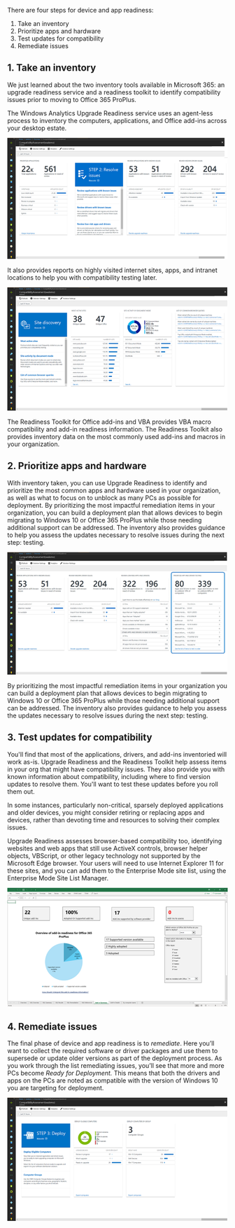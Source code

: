 
There are four steps for device and app readiness:
 
1. Take an inventory 
2. Prioritize apps and hardware
3. Test updates for compatibility
4. Remediate issues

## 1. Take an inventory

We just learned about the two inventory tools available in Microsoft 365: an upgrade readiness service and a readiness toolkit to identify compatibility issues prior to moving to Office 365 ProPlus.

The Windows Analytics Upgrade Readiness service uses an agent-less process to inventory the computers, applications, and Office add-ins across your desktop estate.

![inventory1](../media/inventory1-50.png)

It also provides reports on highly visited internet sites, apps, and intranet locations to help you with compatibility testing later. 

![inventory2](../media/inventory2-50.png)

The Readiness Toolkit for Office add-ins and VBA provides VBA macro compatibility and add-in readiness information. The Readiness Toolkit also provides inventory data on the most commonly used add-ins and macros in your organization.

## 2. Prioritize apps and hardware

With inventory taken, you can use Upgrade Readiness to identify and prioritize the most common apps and hardware used in your organization, as well as what to focus on to unblock as many PCs as possible for deployment.  By prioritizing the most impactful remediation items in your organization, you can build a deployment plan that allows devices to begin migrating to Windows 10 or Office 365 ProPlus while those needing additional support can be addressed. The inventory also provides guidance to help you assess the updates necessary to resolve issues during the next step: testing.

![prioritize](../media/prioritize-50.png)

By prioritizing the most impactful remediation items in your organization you can build a deployment plan that allows devices to begin migrating to Windows 10 or Office 365 ProPlus while those needing additional support can be addressed. The inventory also provides guidance to help you assess the updates necessary to resolve issues during the next step: testing.

## 3. Test updates for compatibility

You'll find that most of the applications, drivers, and add-ins inventoried will work as-is. Upgrade Readiness and the Readiness Toolkit help assess items in your org that might have compatibility issues. They also provide you with known information about compatibility, including where to find version updates to resolve them. You'll want to test these updates before you roll them out.

In some instances, particularly non-critical, sparsely deployed applications and older devices, you might consider retiring or replacing apps and devices, rather than devoting time and resources to solving their complex issues.

Upgrade Readiness assesses browser-based compatibility too, identifying websites and web apps that still use ActiveX controls, browser helper objects, VBScript, or other legacy technology not supported by the Microsoft Edge browser. Your users will need to use Internet Explorer 11 for these sites, and you can add them to the Enterprise Mode site list, using the Enterprise Mode Site List Manager.

![test](../media/test-50.png)

## 4. Remediate issues

The final phase of device and app readiness is to *remediate*. Here you’ll want to collect the required software or driver packages and use them to supersede or update older versions as part of the deployment process. As you work through the list remediating issues, you’ll see that more and more PCs become *Ready for Deployment.*  This means that both the drivers and apps on the PCs are noted as compatible with the version of Windows 10 you are targeting for deployment.

![remediate](../media/remediate-50.png)
